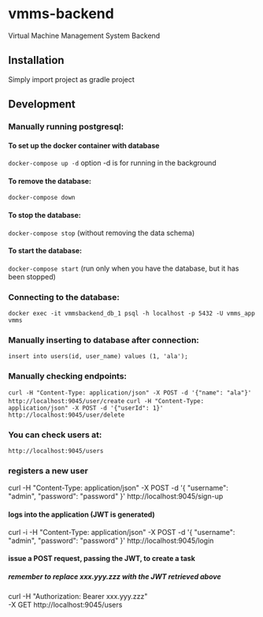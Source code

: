 # vmms-backend
Virtual Machine Management System Backend

## Installation
Simply import project as gradle project

## Development

### Manually running postgresql:
#### To set up the docker container with database
`docker-compose up -d`
option -d is for running in the background
#### To remove the database:
`docker-compose down`
#### To stop the database:
`docker-compose stop`
(without removing the data schema)
#### To start the database:
`docker-compose start`
(run only when you have the database, but it has been stopped)

### Connecting to the database:
`docker exec -it vmmsbackend_db_1 psql -h localhost -p 5432 -U vmms_app vmms`

### Manually inserting to database after connection:
`insert into users(id, user_name) values (1, 'ala');`

### Manually checking endpoints:
`curl -H "Content-Type: application/json" -X POST -d '{"name": "ala"}' http://localhost:9045/user/create`
`curl -H "Content-Type: application/json" -X POST -d '{"userId": 1}' http://localhost:9045/user/delete`

### You can check users at:
`http://localhost:9045/users`


### registers a new user
curl -H "Content-Type: application/json" -X POST -d '{
    "username": "admin",
    "password": "password"
}' http://localhost:9045/sign-up

#### logs into the application (JWT is generated)
curl -i -H "Content-Type: application/json" -X POST -d '{
    "username": "admin",
    "password": "password"
}' http://localhost:9045/login

#### issue a POST request, passing the JWT, to create a task
##### remember to replace xxx.yyy.zzz with the JWT retrieved above
curl -H "Authorization: Bearer xxx.yyy.zzz" \
-X GET http://localhost:9045/users
